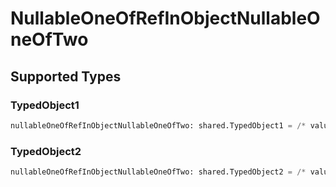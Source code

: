 # NullableOneOfRefInObjectNullableOneOfTwo


## Supported Types

### TypedObject1

```python
nullableOneOfRefInObjectNullableOneOfTwo: shared.TypedObject1 = /* values here */
```

### TypedObject2

```python
nullableOneOfRefInObjectNullableOneOfTwo: shared.TypedObject2 = /* values here */
```

